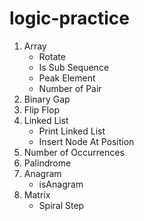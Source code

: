 # logic-practice

1. Array 
   - Rotate
   - Is Sub Sequence
   - Peak Element
   - Number of Pair
2. Binary Gap
3. Flip Flop
4. Linked List
    - Print Linked List
    - Insert Node At Position
5. Number of Occurrences
6. Palindrome
7. Anagram
   - isAnagram
8. Matrix
   - Spiral Step
